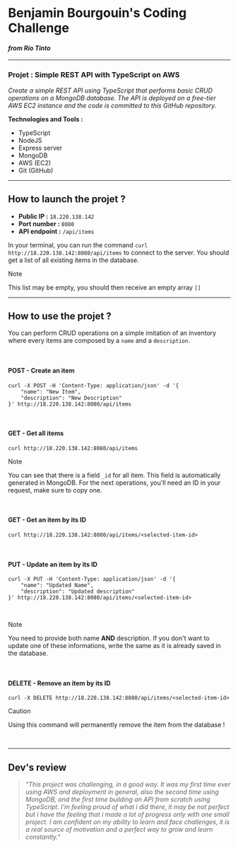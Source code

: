 # Benjamin Bourgouin's Coding Challenge
#### *from Rio Tinto* 

*** 

### Projet : Simple REST API with TypeScript on AWS

*Create a simple REST API using TypeScript that performs basic CRUD operations on a MongoDB database. The API is deployed on a free-tier AWS EC2 instance and the code is committed to this GitHub repository.*

**Technologies and Tools :**
* TypeScript 
* NodeJS
* Express server 
* MongoDB 
* AWS (EC2)
* Git (GitHub)

***

## How to launch the projet ?

* **Public IP :** `18.220.138.142`
* **Port number :** `8080`
* **API endpoint :** `/api/items`

In your terminal, you can run the command `curl http://18.220.138.142:8080/api/items` to connect to the server. You should get a list of all existing items in the database. 

> [!NOTE]
> This list may be empty, you should then receive an empty array `[]`

*** 

## How to use the projet ?

You can perform CRUD operations on a simple imitation of an inventory where every items are composed by a `name` and a `description`. 

<br>

#### POST - Create an item 

```
curl -X POST -H 'Content-Type: application/json' -d '{
    "name": "New Item", 
    "description": "New Description"
}' http://18.220.138.142:8080/api/items 
```

<br>

#### GET - Get all items 

```
curl http://18.220.138.142:8080/api/items
```

> [!NOTE]
> You can see that there is a field `_id` for all item. This field is automatically generated in MongoDB. For the next operations, you'll need an ID in your request, make sure to copy one.

<br>

#### GET - Get an item by its ID

```
curl http://18.220.138.142:8080/api/items/<selected-item-id>
```

<br>

#### PUT - Update an item by its ID

```
curl -X PUT -H 'Content-Type: application/json' -d '{
    "name": "Updated Name", 
    "description": "Updated description"
}' http://18.220.138.142:8080/api/items/<selected-item-id> 
```

<br>

> [!NOTE]
> You need to provide both name **AND** description. If you don't want to update one of these informations, write the same as it is already saved in the database.

<br>

#### DELETE - Remove an item by its ID

```
curl -X DELETE http://18.220.138.142:8080/api/items/<selected-item-id> 
```

> [!CAUTION]
> Using this command will permanently remove the item from the database ! 

<br>

*** 

## Dev's review 

> *"This project was challenging, in a good way. It was my first time ever using AWS and deployment in general, also the second time using MongoDB, and the first time building an API from scratch using TypeScript. I'm feeling proud of what i did there, it may be not perfect but i have the feeling that i made a lot of progress only with one small project. I am confident on my ability to learn and face challenges, it is a real source of motivation and a perfect way to grow and learn constantly."*


